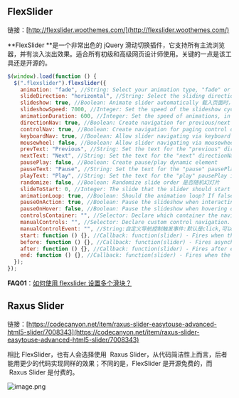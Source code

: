 ## FlexSlider

链接：[http://flexslider.woothemes.com/](http://flexslider.woothemes.com/)

**FlexSlider **是一个非常出色的 jQuery 滑动切换插件，它支持所有主流浏览器，并有淡入淡出效果。适合所有初级和高级网页设计师使用。关键的一点是该工具还是开源的。

```javascript
$(window).load(function () {
  $(".flexslider").flexslider({
    animation: "fade", //String: Select your animation type, "fade" or "slide"图片变换方式：淡入淡出或者滑动
    slideDirection: "horizontal", //String: Select the sliding direction, "horizontal" or "vertical"图片设置为滑动式时的滑动方向：左右或者上下
    slideshow: true, //Boolean: Animate slider automatically 载入页面时，是否自动播放
    slideshowSpeed: 7000, //Integer: Set the speed of the slideshow cycling, in milliseconds 自动播放速度毫秒
    animationDuration: 600, //Integer: Set the speed of animations, in milliseconds动画淡入淡出效果延时
    directionNav: true, //Boolean: Create navigation for previous/next navigation? (true/false)是否显示左右控制按钮
    controlNav: true, //Boolean: Create navigation for paging control of each clide? Note: Leave true for manualControls usage是否显示控制菜单
    keyboardNav: true, //Boolean: Allow slider navigating via keyboard left/right keys键盘左右方向键控制图片滑动
    mousewheel: false, //Boolean: Allow slider navigating via mousewheel鼠标滚轮控制制图片滑动
    prevText: "Previous", //String: Set the text for the "previous" directionNav item
    nextText: "Next", //String: Set the text for the "next" directionNav item
    pausePlay: false, //Boolean: Create pause/play dynamic element
    pauseText: "Pause", //String: Set the text for the "pause" pausePlay item
    playText: "Play", //String: Set the text for the "play" pausePlay item
    randomize: false, //Boolean: Randomize slide order 是否随机幻灯片
    slideToStart: 0, //Integer: The slide that the slider should start on. Array notation (0 = first slide)初始化第一次显示图片位置
    animationLoop: true, //Boolean: Should the animation loop? If false, directionNav will received "disable" classes at either end 是否循环滚动
    pauseOnAction: true, //Boolean: Pause the slideshow when interacting with control elements, highly recommended.
    pauseOnHover: false, //Boolean: Pause the slideshow when hovering over slider, then resume when no longer hovering
    controlsContainer: "", //Selector: Declare which container the navigation elements should be appended too. Default container is the flexSlider element. Example use would be ".flexslider-container", "#container", etc. If the given element is not found, the default action will be taken.
    manualControls: "", //Selector: Declare custom control navigation. Example would be ".flex-control-nav li" or "#tabs-nav li img", etc. The number of elements in your controlNav should match the number of slides/tabs.自定义控制导航
    manualControlEvent: "", //String:自定义导航控制触发事件:默认是click,可以设定hover
    start: function () {}, //Callback: function(slider) - Fires when the slider loads the first slide
    before: function () {}, //Callback: function(slider) - Fires asynchronously with each slider animation
    after: function () {}, //Callback: function(slider) - Fires after each slider animation completes
    end: function () {}, //Callback: function(slider) - Fires when the slider reaches the last slide (asynchronous)
  });
});
```

**FAQ01**：[如何使用 flexslider 设置多个滑块？](http://cn.voidcc.com/question/p-pumryoaf-hm.html)

## Raxus Slider

链接：[https://codecanyon.net/item/raxus-slider-easytouse-advanced-html5-slider/7008343](https://codecanyon.net/item/raxus-slider-easytouse-advanced-html5-slider/7008343)

相比 FlexSlider，也有人会选择使用  Raxus Slider，从代码简洁性上而言，后者能用更少的代码实现同样的效果；不同的是，FlexSlider 是开源免费的，而  Raxus Slider 是付费的。

![image.png](https://cdn.nlark.com/yuque/0/2019/png/126032/1565168362478-c1dbae85-6549-4266-85af-8af5c136afba.png#align=left&display=inline&height=468&originHeight=468&originWidth=1024&size=190757&status=done&width=1024)
